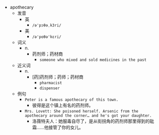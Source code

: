 - apothecary
  - 发音
    - 英
      - `/ə'pɔθəˌk3ri/`
    - 美
      - `/ə'pɑθə'kɛri/`
  - 词义
    - n.
      - 药剂师；药材商
        - `someone who mixed and sold medicines in the past`
  - 近义词
    - n.
      - [药]药剂师；药师；药材商
        - `pharmacist`
        - `dispenser`
  - 例句
    - `Peter is a famous apothecary of this town.`
      - 彼得是这个镇上有名的药剂师。
    - `Mrs. Lovett: She poisoned herself. Arsenic from the apothecary around the corner… and he's got your daughter.`
      - 洛薇特夫人：她服毒自尽了，是从街拐角的药剂师那里得到的砒霜……他接管了你的女儿。


